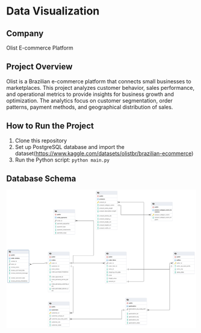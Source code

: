 # Data Visualization

## Company
Olist E-commerce Platform

## Project Overview
Olist is a Brazilian e-commerce platform that connects small businesses to marketplaces. This project analyzes customer behavior, sales performance, and operational metrics to provide insights for business growth and optimization. The analytics focus on customer segmentation, order patterns, payment methods, and geographical distribution of sales.

## How to Run the Project
1. Clone this repository
3. Set up PostgreSQL database and import the dataset(https://www.kaggle.com/datasets/olistbr/brazilian-ecommerce)
4. Run the Python script: `python main.py`

## Database Schema
![ER Diagram](data_vis_erd.pgerd.png)
